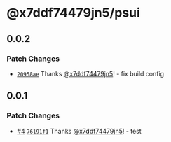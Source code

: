 # @x7ddf74479jn5/psui

## 0.0.2

### Patch Changes

- [`20958ae`](https://github.com/x7ddf74479jn5/psui/commit/20958ae65c8531b28582a65629292a30d2b0aec5) Thanks [@x7ddf74479jn5](https://github.com/x7ddf74479jn5)! - fix build config

## 0.0.1

### Patch Changes

- [#4](https://github.com/x7ddf74479jn5/psui/pull/4) [`76191f1`](https://github.com/x7ddf74479jn5/psui/commit/76191f1d0a77becdba614f1f1bcc17e43b4ecd1c) Thanks [@x7ddf74479jn5](https://github.com/x7ddf74479jn5)! - test
